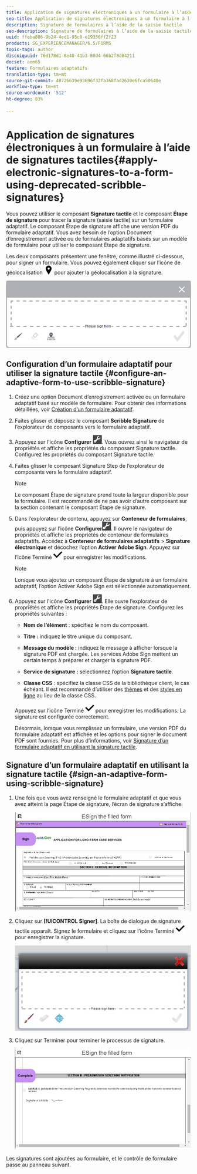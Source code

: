 ```yaml
---
title: Application de signatures électroniques à un formulaire à l’aide de signatures tactiles
seo-title: Application de signatures électroniques à un formulaire à l’aide de signatures tactiles
description: Signature de formulaires à l’aide de la saisie tactile
seo-description: Signature de formulaires à l’aide de la saisie tactile
uuid: ffeba886-9b24-4ed1-95c0-e19356ff2f23
products: SG_EXPERIENCEMANAGER/6.5/FORMS
topic-tags: author
discoiquuid: 76d178d1-8e40-41b3-80d4-66b2f8d04211
docset: aem65
feature: Formulaires adaptatifs
translation-type: tm+mt
source-git-commit: 48726639e93696f32fa368fad2630e6fca50640e
workflow-type: tm+mt
source-wordcount: '512'
ht-degree: 83%

---
```



# Application de signatures électroniques à un formulaire à l’aide de signatures tactiles{#apply-electronic-signatures-to-a-form-using-deprecated-scribble-signatures}

Vous pouvez utiliser le composant **Signature tactile** et le composant **Étape de signature** pour tracer la signature (saisie tactile) sur un formulaire adaptatif. Le composant Étape de signature affiche une version PDF du formulaire adaptatif. Vous avez besoin de l’option Document d’enregistrement activée ou de formulaires adaptatifs basés sur un modèle de formulaire pour utiliser le composant Étape de signature.

Les deux composants présentent une fenêtre, comme illustré ci-dessous, pour signer un formulaire. Vous pouvez également cliquer sur l’icône de géolocalisation ![aem_6_3_geolocation](assets/aem_6_3_geolocation.png) pour ajouter la géolocalisation à la signature.

![Boîte de dialogue de signature tactile](assets/scribble-signature.png)

## Configuration d’un formulaire adaptatif pour utiliser la signature tactile {#configure-an-adaptive-form-to-use-scribble-signature}

1. Créez une option Document d’enregistrement activée ou un formulaire adaptatif basé sur modèle de formulaire. Pour obtenir des informations détaillées, voir [Création d’un formulaire adaptatif](../../forms/using/creating-adaptive-form.md).
1. Faites glisser et déposez le composant **Scribble Signature** de l’explorateur de composants vers le formulaire adaptatif.
1. Appuyez sur l&#39;icône **Configurer** ![configurer](assets/configure.png). Vous ouvrez ainsi le navigateur de propriétés et affiche les propriétés du composant Signature tactile. Configurez les propriétés du composant Signature tactile.
1. Faites glisser le composant Signature Step de l’explorateur de composants vers le formulaire adaptatif.

   >[!NOTE]
   >
   >Le composant Étape de signature prend toute la largeur disponible pour le formulaire. Il est recommandé de ne pas avoir d’autre composant sur la section contenant le composant Étape de signature.

1. Dans l’explorateur de contenu, appuyez sur **Conteneur de formulaires**, puis appuyez sur l’icône **Configurer**![](/help/forms/using/assets/configure.png). Il ouvre le navigateur de propriétés et affiche les propriétés de conteneur de formulaires adaptatifs. Accédez à **Conteneur de formulaires adaptatifs** > **Signature électronique** et décochez l’option **Activer Adobe Sign**. Appuyez sur l’icône Terminé ![aem_6_3_forms_save](assets/aem_6_3_forms_save.png) pour enregistrer les modifications.

   >[!NOTE]
   >
   >Lorsque vous ajoutez un composant Étape de signature à un formulaire adaptatif, l’option Activer Adobe Sign est sélectionnée automatiquement.

1. Appuyez sur l&#39;icône **Configurer** ![configurer](assets/configure.png). Elle ouvre l’explorateur de propriétés et affiche les propriétés Étape de signature. Configurez les propriétés suivantes :

   * **Nom de l’élément** : spécifiez le nom du composant.

   * **Titre :** indiquez le titre unique du composant.
   * **Message du modèle :** indiquez le message à afficher lorsque la signature PDF est chargée. Les services Adobe Sign mettent un certain temps à préparer et charger la signature PDF.
   * **Service de signature :** sélectionnez l’option **Signature tactile**.

   * **Classe CSS** : spécifiez la classe CSS de la bibliothèque client, le cas échéant. Il est recommandé d’utiliser des [thèmes](../../forms/using/themes.md) et des [styles en ligne](../../forms/using/inline-style-adaptive-forms.md) au lieu de la classe CSS.

   Appuyez sur l’icône Terminé ![aem_6_3_forms_save](assets/aem_6_3_forms_save.png) pour enregistrer les modifications. La signature est configurée correctement.

   Désormais, lorsque vous remplissez un formulaire, une version PDF du formulaire adaptatif est affichée et les options pour signer le document PDF sont fournies. Pour plus d’informations, voir [Signature d’un formulaire adaptatif en utilisant la signature tactile](../../forms/using/signing-forms-using-scribble.md#sign-an-adaptive-form-using-scribble-signature).

## Signature d’un formulaire adaptatif en utilisant la signature tactile {#sign-an-adaptive-form-using-scribble-signature}

1. Une fois que vous avez renseigné le formulaire adaptatif et que vous avez atteint la page Étape de signature, l’écran de signature s’affiche.

   ![Écran de signature de la page EchoSign](assets/esignscribblesign.jpg)

1. Cliquez sur **[!UICONTROL Signer]**. La boîte de dialogue de signature tactile apparaît. Signez le formulaire et cliquez sur l’icône Terminé ![aem_6_3_forms_save](assets/aem_6_3_forms_save.png) pour enregistrer la signature.

   ![Boîte de dialogue de signature tactile](assets/scribblewidget.jpg)

1. Cliquez sur Terminer pour terminer le processus de signature.

   ![Terminer le processus de signature](assets/scribblecomplete.jpg)

Les signatures sont ajoutées au formulaire, et le contrôle de formulaire passe au panneau suivant.

